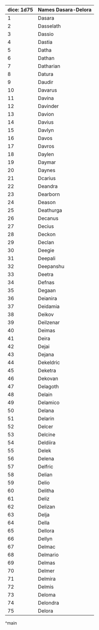 | dice: 1d75 | Names Dasara-Delora|
| ---- | ---- |
|1|Dasara|
|2|Dasselath|
|3|Dassio|
|4|Dastia|
|5|Datha|
|6|Dathan|
|7|Datharian|
|8|Datura|
|9|Daudir|
|10|Davarus|
|11|Davina|
|12|Davinder|
|13|Davion|
|14|Davius|
|15|Davlyn|
|16|Davos|
|17|Davros|
|18|Daylen|
|19|Daymar|
|20|Daynes|
|21|Dcarius|
|22|Deandra|
|23|Dearborn|
|24|Deason|
|25|Deathurga|
|26|Decanus|
|27|Decius|
|28|Deckon|
|29|Declan|
|30|Deegie|
|31|Deepali|
|32|Deepanshu|
|33|Deetra|
|34|Defnas|
|35|Degaan|
|36|Deianira|
|37|Deidamia|
|38|Deikov|
|39|Deilzenar|
|40|Deimas|
|41|Deira|
|42|Dejai|
|43|Dejana|
|44|Dekeldric|
|45|Deketra|
|46|Dekovan|
|47|Delagoth|
|48|Delain|
|49|Delamico|
|50|Delana|
|51|Delarin|
|52|Delcer|
|53|Delcine|
|54|Deldiira|
|55|Delek|
|56|Delena|
|57|Delfric|
|58|Delian|
|59|Delio|
|60|Delitha|
|61|Deliz|
|62|Delizan|
|63|Delja|
|64|Della|
|65|Dellora|
|66|Dellyn|
|67|Delmac|
|68|Delmario|
|69|Delmas|
|70|Delmer|
|71|Delmira|
|72|Delmis|
|73|Deloma|
|74|Delondra|
|75|Delora|
^main
